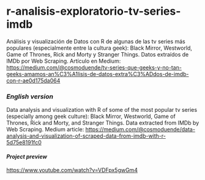 # r-analisis-exploratorio-tv-series-imdb
Análisis y visualización de Datos con R de algunas de las tv series más populares (especialmente entre la cultura geek): Black Mirror, Westworld, Game of Thrones, Rick and Morty y Stranger Things. Datos extraídos de IMDb por Web Scraping. Artículo en Medium: https://medium.com/@cosmoduende/tv-series-que-geeks-y-no-tan-geeks-amamos-an%C3%A1lisis-de-datos-extra%C3%ADdos-de-imdb-con-r-ae0d175da064



### *English version*
Data analysis and visualization with R of some of the most popular tv series (especially among geek culture): Black Mirror, Westworld, Game of Thrones, Rick and Morty, and Stranger Things. Data extracted from IMDb by Web Scraping. Medium article: https://medium.com/@cosmoduende/data-analysis-and-visualization-of-scraped-data-from-imdb-with-r-5d75e8191fc0

#### *Project preview*
https://www.youtube.com/watch?v=VDFpx5gwGm4
